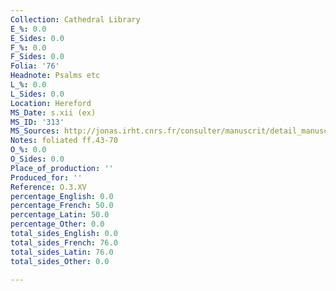 ```yaml
---
Collection: Cathedral Library
E_%: 0.0
E_Sides: 0.0
F_%: 0.0
F_Sides: 0.0
Folia: '76'
Headnote: Psalms etc
L_%: 0.0
L_Sides: 0.0
Location: Hereford
MS_Date: s.xii (ex)
MS_ID: '313'
MS_Sources: http://jonas.irht.cnrs.fr/consulter/manuscrit/detail_manuscrit.php?projet=24335
Notes: foliated ff.43-70
O_%: 0.0
O_Sides: 0.0
Place_of_production: ''
Produced_for: ''
Reference: O.3.XV
percentage_English: 0.0
percentage_French: 50.0
percentage_Latin: 50.0
percentage_Other: 0.0
total_sides_English: 0.0
total_sides_French: 76.0
total_sides_Latin: 76.0
total_sides_Other: 0.0

---
```

